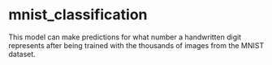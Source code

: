 # mnist_classification
This model can make predictions for what number a handwritten digit represents after being trained with the thousands of images from the MNIST dataset.
